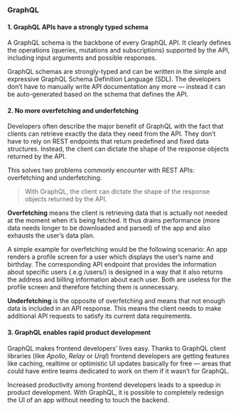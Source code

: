 
### GraphQL
#### 1. GraphQL APIs have a strongly typed schema
A GraphQL schema is the backbone of every GraphQL API. It clearly defines the operations (queries, mutations and subscriptions) supported by the API, including input arguments and possible responses. 

GraphQL schemas are strongly-typed and can be written in the simple and expressive GraphQL Schema Definition Language (SDL). 
The developers don’t have to manually write API documentation any more — instead it can be auto-generated based on the schema that defines the API. 

#### 2. No more overfetching and underfetching
Developers often describe the major benefit of GraphQL with the fact that clients can retrieve exactly the data they need from the API. They don’t have to rely on REST endpoints that return predefined and fixed data structures. Instead, the client can dictate the shape of the response objects returned by the API.

This solves two problems commonly encounter with REST APIs: overfetching and underfetching.

> With GraphQL, the client can dictate the shape of the response objects returned by the API.

**Overfetching** means the client is retrieving data that is actually not needed at the moment when it’s being fetched. It thus drains performance (more data needs longer to be downloaded and parsed) of the app and also exhausts the user’s data plan.

A simple example for overfetching would be the following scenario: An app renders a profile screen for a user which displays the user’s name and birthday. The corresponding API endpoint that provides the information about specific users (.e.g /users/<id>) is designed in a way that it also returns the address and billing information about each user. Both are useless for the profile screen and therefore fetching them is unnecessary.

**Underfetching** is the opposite of overfetching and means that not enough data is included in an API response. This means the client needs to make additional API requests to satisfy its current data requirements.

#### 3. GraphQL enables rapid product development
GraphQL makes frontend developers’ lives easy. Thanks to GraphQL client libraries (like _Apollo_, _Relay_ or _Urql_) frontend developers are getting features like caching, realtime or optimistic UI updates basically for free — areas that could have entire teams dedicated to work on them if it wasn’t for GraphQL.

Increased productivity among frontend developers leads to a speedup in product development. With GraphQL, it is possible to completely redesign the UI of an app without needing to touch the backend.
